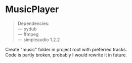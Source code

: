 # MusicPlayer
> Dependencies:  
> — pydub  
> — ffmpeg  
> — simpleaudio 1.2.2  


Create "music" folder in project root with preferred tracks.   
Code is partly broken, probably I would rewrite it in future.

